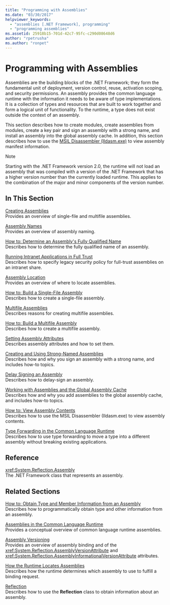 ```yaml
---
title: "Programming with Assemblies"
ms.date: "03/30/2017"
helpviewer_keywords: 
  - "assemblies [.NET Framework], programming"
  - "programming assemblies"
ms.assetid: 25918b15-701d-42c7-95fc-c290d08648d6
author: "rpetrusha"
ms.author: "ronpet"
---
```

# Programming with Assemblies
Assemblies are the building blocks of the .NET Framework; they form the fundamental unit of deployment, version control, reuse, activation scoping, and security permissions. An assembly provides the common language runtime with the information it needs to be aware of type implementations. It is a collection of types and resources that are built to work together and form a logical unit of functionality. To the runtime, a type does not exist outside the context of an assembly.  
  
 This section describes how to create modules, create assemblies from modules, create a key pair and sign an assembly with a strong name, and install an assembly into the global assembly cache. In addition, this section describes how to use the [MSIL Disassembler (Ildasm.exe)](../tools/ildasm-exe-il-disassembler.md) to view assembly manifest information.  
  
> [!NOTE]
> Starting with the .NET Framework version 2.0, the runtime will not load an assembly that was compiled with a version of the .NET Framework that has a higher version number than the currently loaded runtime. This applies to the combination of the major and minor components of the version number.  
  
## In This Section  
 [Creating Assemblies](create-assemblies.md)  
 Provides an overview of single-file and multifile assemblies.  
  
 [Assembly Names](assembly-names.md)  
 Provides an overview of assembly naming.  
  
 [How to: Determine an Assembly's Fully Qualified Name](how-to-determine-assembly-fully-qualified-name.md)  
 Describes how to determine the fully qualified name of an assembly.  
  
 [Running Intranet Applications in Full Trust](running-intranet-applications-in-full-trust.md)  
 Describes how to specify legacy security policy for full-trust assemblies on an intranet share.  
  
 [Assembly Location](assembly-location.md)  
 Provides an overview of where to locate assemblies.  
  
 [How to: Build a Single-File Assembly](how-to-build-a-single-file-assembly.md)  
 Describes how to create a single-file assembly.  
  
 [Multifile Assemblies](multifile-assemblies.md)  
 Describes reasons for creating multifile assemblies.  
  
 [How to: Build a Multifile Assembly](how-to-build-a-multifile-assembly.md)  
 Describes how to create a multifile assembly.  
  
 [Setting Assembly Attributes](set-assembly-attributes.md)  
 Describes assembly attributes and how to set them.  
  
 [Creating and Using Strong-Named Assemblies](create-and-use-strong-named-assemblies.md)  
 Describes how and why you sign an assembly with a strong name, and includes how-to topics.  
  
 [Delay Signing an Assembly](delay-sign-assembly.md)  
 Describes how to delay-sign an assembly.  
  
 [Working with Assemblies and the Global Assembly Cache](working-with-assemblies-and-the-gac.md)  
 Describes how and why you add assemblies to the global assembly cache, and includes how-to topics.  
  
 [How to: View Assembly Contents](how-to-view-assembly-contents.md)  
 Describes how to use the MSIL Disassembler (Ildasm.exe) to view assembly contents.  
  
 [Type Forwarding in the Common Language Runtime](type-forwarding-in-the-common-language-runtime.md)  
 Describes how to use type forwarding to move a type into a different assembly without breaking existing applications.  
  
## Reference  
 <xref:System.Reflection.Assembly>  
 The .NET Framework class that represents an assembly.  
  
## Related Sections  
 [How to: Obtain Type and Member Information from an Assembly](how-to-obtain-type-and-member-information-from-an-assembly.md)  
 Describes how to programmatically obtain type and other information from an assembly.  
  
 [Assemblies in the Common Language Runtime](assemblies-in-the-common-language-runtime.md)  
 Provides a conceptual overview of common language runtime assemblies.  
  
 [Assembly Versioning](assembly-versioning.md)  
 Provides an overview of assembly binding and of the <xref:System.Reflection.AssemblyVersionAttribute> and <xref:System.Reflection.AssemblyInformationalVersionAttribute> attributes.  
  
 [How the Runtime Locates Assemblies](../deployment/how-the-runtime-locates-assemblies.md)  
 Describes how the runtime determines which assembly to use to fulfill a binding request.  
  
 [Reflection](../reflection-and-codedom/reflection.md)  
 Describes how to use the **Reflection** class to obtain information about an assembly.
